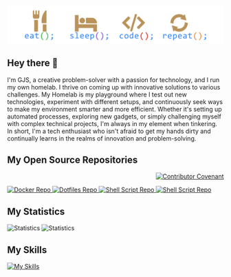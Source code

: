 #

![Eat Sleep Code Repeat](https://raw.githubusercontent.com/homelab-alpha/homelab-alpha/main/images/eat_sleep_code_repeat.png)

## Hey there 👋

I'm GJS, a creative problem-solver with a passion for technology,
and I run my own homelab. I thrive on coming up with innovative solutions to
various challenges. My Homelab is my playground where I test out new
technologies, experiment with different setups, and continuously seek ways to
make my environment smarter and more efficient. Whether it's setting up
automated processes, exploring new gadgets, or simply challenging myself with
complex technical projects, I'm always in my element when tinkering. In short,
I'm a tech enthusiast who isn't afraid to get my hands dirty and continually
learns in the realms of innovation and problem-solving.

## My Open Source Repositories

<p align="right">
 <a href="https://github.com/homelab-alpha/homelab-alpha/blob/main/CODE_OF_CONDUCT.md">
  <img
   src="https://img.shields.io/badge/Contributor%20Covenant-2.1-4baaaa.svg"
   alt="Contributor Covenant"
  />
 </a>
</p>

<a href="https://github.com/homelab-alpha/docker">
  <picture>
    <source
      srcset="https://github-readme-stats.vercel.app/api/pin/?username=homelab-alpha&repo=docker&description_lines_count=3&bg_color=00000000&border_color=BA935B&border_radius=12.5&count_private=true&icon_color=BA935B&show_icons=true&text_color=e4e2e2&title_color=2f80ed"
      media="(prefers-color-scheme: dark)"
      alt="Docker Repo"
    />
    <source
      srcset="https://github-readme-stats.vercel.app/api/pin/?username=homelab-alpha&repo=docker&description_lines_count=3&bg_color=00000000&border_color=BA935B&border_radius=12.5&count_private=true&icon_color=BA935B&show_icons=true&text_color=434d58&title_color=2f80ed"
      media="(prefers-color-scheme: light), (prefers-color-scheme: no-preference)"
      alt="Docker Repo"
    />
    <img
      src="https://github-readme-stats.vercel.app/api/pin/?username=homelab-alpha&repo=docker"
      alt="Docker Repo"
    />
  </picture>
</a>

<a href="https://github.com/homelab-alpha/dotfiles">
  <picture>
    <source
      srcset="https://github-readme-stats.vercel.app/api/pin/?username=homelab-alpha&repo=dotfiles&description_lines_count=3&bg_color=00000000&border_color=BA935B&border_radius=12.5&count_private=true&icon_color=BA935B&show_icons=true&text_color=e4e2e2&title_color=2f80ed"
      media="(prefers-color-scheme: dark)"
      alt="Dotfiles Repo"
    />
    <source
      srcset="https://github-readme-stats.vercel.app/api/pin/?username=homelab-alpha&repo=dotfiles&description_lines_count=3&bg_color=00000000&border_color=BA935B&border_radius=12.5&count_private=true&icon_color=BA935B&show_icons=true&text_color=434d58&title_color=2f80ed"
      media="(prefers-color-scheme: light), (prefers-color-scheme: no-preference)"
      alt="Dotfiles Repo"
    />
    <img
      src="https://github-readme-stats.vercel.app/api/pin/?username=homelab-alpha&repo=dotfiles"
      alt="Dotfiles Repo"
    />
  </picture>
</a>

<a href="https://github.com/homelab-alpha/shell-script">
  <picture>
    <source
      srcset="https://github-readme-stats.vercel.app/api/pin/?username=homelab-alpha&repo=shell-script&description_lines_count=3&bg_color=00000000&border_color=BA935B&border_radius=12.5&count_private=true&icon_color=BA935B&show_icons=true&text_color=e4e2e2&title_color=2f80ed"
      media="(prefers-color-scheme: dark)"
      alt="Shell Script Repo"
    />
    <source
      srcset="https://github-readme-stats.vercel.app/api/pin/?username=homelab-alpha&repo=shell-script&description_lines_count=3&bg_color=00000000&border_color=BA935B&border_radius=12.5&count_private=true&icon_color=BA935B&show_icons=true&text_color=434d58&title_color=2f80ed"
      media="(prefers-color-scheme: light), (prefers-color-scheme: no-preference)"
      alt="Shell Script Repo"
    />
    <img
      src="https://github-readme-stats.vercel.app/api/pin/?username=homelab-alpha&repo=shell-script"
      alt="Shell Script Repo"
    />
  </picture>
</a>

<a href="https://github.com/homelab-alpha/openssl">
  <picture>
    <source
      srcset="https://github-readme-stats.vercel.app/api/pin/?username=homelab-alpha&repo=openssl&description_lines_count=3&bg_color=00000000&border_color=BA935B&border_radius=12.5&count_private=true&icon_color=BA935B&show_icons=true&text_color=e4e2e2&title_color=2f80ed"
      media="(prefers-color-scheme: dark)"
      alt="Shell Script Repo"
    />
    <source
      srcset="https://github-readme-stats.vercel.app/api/pin/?username=homelab-alpha&repo=openssl&description_lines_count=3&bg_color=00000000&border_color=BA935B&border_radius=12.5&count_private=true&icon_color=BA935B&show_icons=true&text_color=434d58&title_color=2f80ed"
      media="(prefers-color-scheme: light), (prefers-color-scheme: no-preference)"
      alt="Shell Script Repo"
    />
    <img
      src="https://github-readme-stats.vercel.app/api/pin/?username=homelab-alpha&repo=openssl"
      alt="Shell Script Repo"
    />
  </picture>
</a>

## My Statistics

<picture>
 <source
  srcset="https://github-readme-stats.vercel.app/api?username=homelab-alpha&bg_color=00000000&count_private=true&hide_border=true&icon_color=BA935B&show_icons=true&text_color=e4e2e2&title_color=2f80ed"
  media="(prefers-color-scheme: dark)"
  alt="Statistics"
 />
 <source
  srcset="https://github-readme-stats.vercel.app/api?username=homelab-alpha&bg_color=00000000&count_private=true&hide_border=true&icon_color=BA935B&show_icons=true&text_color=434d58&title_color=2f80ed"
  media="(prefers-color-scheme: light), (prefers-color-scheme: no-preference)"
  alt="Statistics"
 />
 <img
  src="https://github-readme-stats.vercel.app/api?username=homelab-alpha"
  alt="Statistics"
 />
</picture>

<picture>
 <source
  srcset="https://github-readme-streak-stats.herokuapp.com?user=homelab-alpha&background=00000000&currStreakLabel=e4e2e2&currStreakNum=e4e2e2&dates=e4e2e2&excludeDaysLabel=e4e2e2&fire=2f80ed&hide_border=true&ode=weekly&ring=2f80ed45&sideLabels=e4e2e2&sideNums=e4e2e2&stroke=ba935b"
  media="(prefers-color-scheme: dark)"
  alt="Statistics"
 />
 <source
  srcset="https://github-readme-streak-stats.herokuapp.com?user=homelab-alpha&background=00000000&currStreakLabel=434d58&currStreakNum=434d58&dates=434d58&excludeDaysLabel=434d58&fire=2f80ed&hide_border=true&ode=weekly&ring=2f80ed45&sideLabels=434d58&sideNums=434d58&stroke=ba935b"
  media="(prefers-color-scheme: light), (prefers-color-scheme: no-preference)"
  alt="Statistics"
 />
 <img
  src="https://github-readme-streak-stats.herokuapp.com?user=homelab-alpha"
  alt="Statistics"
 />
</picture>

## My Skills

[![My Skills](https://skillicons.dev/icons?i=bash,debian,docker,git,github,githubactions,gitlab,linux,md,raspberrypi,redhat,ubuntu,visualstudio,vscode&perline=14)](https://github.com/homelab-alpha)
